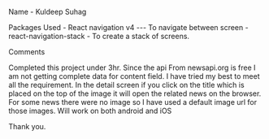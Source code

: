 Name - Kuldeep Suhag

Packages Used -
React navigation v4 --- To navigate between screen - react-navigation-stack - To create a stack of screens.

Comments

Completed this project under 3hr. Since the api From newsapi.org is free I am not getting complete data for content field. I have tried my best to meet all the requirement. In the detail screen if you click on the title which is placed on the top of the image it will open the related news on the browser. For some news there were no image so I have used a default image url for those images. Will work on both android and iOS

Thank you.
